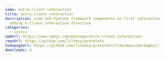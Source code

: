 ```yaml
---
name: astro-client-interaction
title: astro-client-interaction
description: Load and hydrate framework components on first interaction by
  adding a client:interaction directive.
categories:
  - css+ui
npmUrl: https://www.npmjs.com/package/astro-client-interaction
repoUrl: https://github.com/lilnasy/gratelets
homepageUrl: https://github.com/lilnasy/gratelets/tree/main/packages/client-interaction
downloads: 4
---
```


